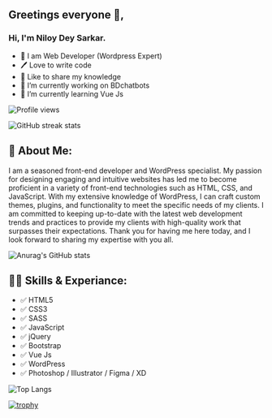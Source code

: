 ## Greetings everyone 👋, 
### Hi, I'm Niloy Dey Sarkar.

- 👑 I am Web Developer (Wordpress Expert)
- 🖊️ Love to write code
- 🎤 Like to share my knowledge
- 🔭 I’m currently working on BDchatbots 
- 🌱 I’m currently learning Vue Js 

![Profile views](https://gpvc.arturio.dev/niloydey9)  

![GitHub streak stats](https://streak-stats.demolab.com/?user=niloydey9)  

## 🚀 About Me:
I am a seasoned front-end developer and WordPress specialist. My passion for designing engaging and intuitive websites has led me to become proficient in a variety of front-end technologies such as HTML, CSS, and JavaScript. With my extensive knowledge of WordPress, I can craft custom themes, plugins, and functionality to meet the specific needs of my clients. I am committed to keeping up-to-date with the latest web development trends and practices to provide my clients with high-quality work that surpasses their expectations. Thank you for having me here today, and I look forward to sharing my expertise with you all.

![Anurag's GitHub stats](https://github-readme-stats.vercel.app/api?username=niloydey9&theme=light&show_icons=true)

## 👨‍💻 Skills & Experiance:
- ✅ HTML5 
- ✅ CSS3 
- ✅ SASS
- ✅ JavaScript
- ✅ jQuery
- ✅ Bootstrap
- ✅ Vue Js
- ✅ WordPress
- ✅ Photoshop / Illustrator / Figma / XD

![Top Langs](https://github-readme-stats.vercel.app/api/top-langs/?username=niloydey9)

[![trophy](https://github-profile-trophy.vercel.app/?username=niloydey9)](https://github.com/ryo-ma/github-profile-trophy)


